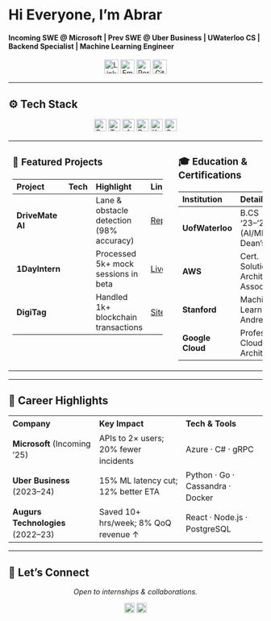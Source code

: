 # Hi Everyone, I’m **Abrar**  
#### Incoming SWE @ Microsoft | Prev SWE @ Uber Business | UWaterloo CS | Backend Specialist | Machine Learning Engineer

<p align="center">
  <a href="https://www.linkedin.com/in/abrar-ahmad-36b949271/"><img alt="LinkedIn" src="https://img.shields.io/badge/LinkedIn-0A66C2?style=for-the-badge&logo=linkedin&logoColor=white" height="28"/></a>
  <a href="mailto:abrarahmad.professional@gmail.com"><img alt="Email" src="https://img.shields.io/badge/Email-EA4335?style=for-the-badge&logo=gmail&logoColor=white" height="28"/></a>
  <a href="https://abrarislive.vercel.app/"><img alt="Portfolio" src="https://img.shields.io/badge/Portfolio-4285F4?style=for-the-badge&logo=google-chrome&logoColor=white" height="28"/></a>
  <a href="https://github.com/abrarahmad1510"><img alt="GitHub" src="https://img.shields.io/badge/GitHub-181717?style=for-the-badge&logo=github&logoColor=white" height="28"/></a>
</p>

---

## ⚙️ Tech Stack
<p align="center">
  <img alt="Python" src="https://img.shields.io/badge/Python-3776AB?logo=python&logoColor=white" height="24" />
  <img alt="TensorFlow" src="https://img.shields.io/badge/TensorFlow-FF6F00?logo=tensorflow&logoColor=white" height="24" />
  <img alt="AWS" src="https://img.shields.io/badge/AWS-232F3E?logo=amazon-aws&logoColor=white" height="24" />
  <img alt="Docker" src="https://img.shields.io/badge/Docker-2496ED?logo=docker&logoColor=white" height="24" />
  <img alt="Kubernetes" src="https://img.shields.io/badge/Kubernetes-326CE5?logo=kubernetes&logoColor=white" height="24" />
  <img alt="Go" src="https://img.shields.io/badge/Go-00ADD8?logo=go&logoColor=white" height="24" />
</p>

<!-- Side by side: Projects (30%), Education (70%) -->
<table width="100%" style="table-layout:fixed;">
  <tr>
    <td width="30%" valign="top" style="padding-right:4%; word-wrap:break-word; line-height:1.5;">
      <h3>🌟 Featured Projects</h3>
      <table width="100%" style="table-layout:fixed; word-wrap:break-word;">
        <thead>
          <tr>
            <th align="left">Project</th>
            <th align="left">Tech</th>
            <th align="left">Highlight</th>
            <th align="left">Link</th>
          </tr>
        </thead>
        <tbody>
          <tr>
            <td><strong>DriveMate AI</strong></td>
            <td>
              <img src="https://img.shields.io/badge/TensorFlow-FF6F00?logo=tensorflow&logoColor=white" height="12" />
              <img src="https://img.shields.io/badge/OpenCV-5C3EE8?logo=opencv&logoColor=white" height="12" />
            </td>
            <td style="white-space:normal;">
              Lane &amp; obstacle detection<br>
              (98% accuracy)
            </td>
            <td><a href="https://github.com/abrarahmad1510/drivemate-ai">Repo</a></td>
          </tr>
          <tr>
            <td><strong>1DayIntern</strong></td>
            <td>
              <img src="https://img.shields.io/badge/React-61DAFB?logo=react&logoColor=black" height="12" />
              <img src="https://img.shields.io/badge/Node.js-339933?logo=node.js&logoColor=white" height="12" />
            </td>
            <td style="white-space:normal;">
              Processed 5k+ mock<br>
              sessions in beta
            </td>
            <td><a href="https://internatyourownrisk.tech/">Live</a></td>
          </tr>
          <tr>
            <td><strong>DigiTag</strong></td>
            <td>
              <img src="https://img.shields.io/badge/Solidity-363636?logo=solidity&logoColor=white" height="12" />
              <img src="https://img.shields.io/badge/Web3.js-F16822?logo=web3js&logoColor=white" height="12" />
            </td>
            <td style="white-space:normal;">
              Handled 1k+ blockchain<br>
              transactions
            </td>
            <td><a href="https://xvqev-wqaaa-aaaag-at4ta-cai.icp0.io/">Site</a></td>
          </tr>
        </tbody>
      </table>
    </td>
    <td width="70%" valign="top" style="word-wrap:break-word; line-height:1.4;">
      <h3>🎓 Education & Certifications</h3>
      <table width="100%" style="table-layout:fixed; word-wrap:break-word;">
        <thead>
          <tr>
            <th align="left">Institution</th>
            <th align="left">Details</th>
          </tr>
        </thead>
        <tbody>
          <tr>
            <td><strong>UofWaterloo</strong></td>
            <td style="white-space:normal;">
              B.CS ‘23–‘28 (AI/ML)<br>
              Dean’s List
            </td>
          </tr>
          <tr>
            <td><strong>AWS</strong></td>
            <td style="white-space:normal;">Cert. Solutions Architect<br>Associate</td>
          </tr>
          <tr>
            <td><strong>Stanford</strong></td>
            <td>Machine Learning by Andrew Ng</td>
          </tr>
          <tr>
            <td><strong>Google Cloud</strong></td>
            <td>Professional Cloud Architect</td>
          </tr>
        </tbody>
      </table>
    </td>
  </tr>
</table>

---

## 💼 Career Highlights

<table width="100%" style="table-layout:fixed; word-wrap:break-word; line-height:1.4;">
  <tr>
    <th align="left">Company</th>
    <th align="left">Key Impact</th>
    <th align="left">Tech &amp; Tools</th>
  </tr>
  <tr>
    <td><strong>Microsoft</strong> (Incoming ’25)</td>
    <td>APIs to 2× users; 20% fewer incidents</td>
    <td>Azure · C# · gRPC</td>
  </tr>
  <tr>
    <td><strong>Uber Business</strong> (2023–24)</td>
    <td>15% ML latency cut; 12% better ETA</td>
    <td>Python · Go · Cassandra · Docker</td>
  </tr>
  <tr>
    <td><strong>Augurs Technologies</strong> (2022–23)</td>
    <td>Saved 10+ hrs/week; 8% QoQ revenue ↑</td>
    <td>React · Node.js · PostgreSQL</td>
  </tr>
</table>

---

## 🤝 Let’s Connect  
<p align="center"><em>Open to internships &amp; collaborations.</em></p>
<p align="center">
  <a href="mailto:abrarahmad.professional@gmail.com"><img alt="Email Me" src="https://img.shields.io/badge/📬%20Email%20Me-EA4335?style=for-the-badge&logo=gmail&logoColor=white" height="20"/></a>
  <a href="https://www.linkedin.com/in/abrar-ahmad-36b949271/"><img alt="LinkedIn" src="https://img.shields.io/badge/🔗%20LinkedIn-0A66C2?style=for-the-badge&logo=linkedin&logoColor=white" height="20"/></a>
</p>

